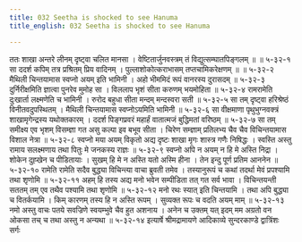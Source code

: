 ```yaml
---
title: 032 Seetha is shocked to see Hanuma
title_english: 032 Seetha is shocked to see Hanuma

---
```

<div class="audioEmbed"  caption="श्रीराम-हरिसीताराममूर्ति-घनपाठिभ्यां वचनम्" src="https://archive.org/download/Ramayana-recitation-Sriram-harisItArAmamUrti-Ghanapaati-v2/Kanda_5/Kanda_5_SK-032-Seetha_is_shocked_to_see_Hanuma.mp3"></div>
ततः शाखा अन्तरे लीनम् दृष्ट्वा चलित मानसा ।  
वेष्टितार्जुनवस्त्रम् तं विद्युत्सम्घातपिङ्गलम् ॥ ॥ ५-३२-१  
सा ददर्श कपिम् तत्र प्रश्रितम् प्रिय वादिनम् ।  
पुल्लाशोकोत्कराभासम् तप्तचामिकरेक्षणम् ॥ ॥ ५-३२-२  
मैथिली चिन्तयामास स्वप्नो अयम् इति भामिनी ।  
अहो भीममिदं रूपं वानरस्य दुरासदम् ॥ ५-३२-३  
दुर्निरीक्षमिति ज्ञात्वा पुनरेव मुमोह सा ।  
विललाप भृशं सीता करुणम् भयमोहिता ॥ ५-३२-४  
रामरामेति दुःखार्ता लक्ष्मणेति च भामिनी ।  
रुरोद बहुधा सीता मन्दम् मन्दस्वरा सती ॥ ५-३२-५  
सा तम् दृष्ट्वा हरिश्रेष्ठं विनीतवदुपस्थितम् ।  
मैथिली चिन्तयामास स्वप्नोऽयमिति भामिनी ॥ ५-३२-६  
सा वीक्षमाणा पृथुभुग्नवक्त्रं शाखामृगेन्द्रस्य यथोक्तकारम् ।  
ददर्श पिङ्गप्रवरं महार्हं वातात्मजं बुद्धिमतां वरिष्ठम् ॥ ५-३२-७  
सा तम् समीक्ष्य एव भृशम् विसम्ज्ञा गत असु कल्पा इव बभूव सीता ।  
चिरेण सम्ज्ञाम् प्रतिलभ्य चैव चैव विचिन्तयामास विशाल नेत्रा ॥ ५-३२-८  
स्वप्नो मया अयम् विकृतो अद्य दृष्टः शाखा मृगः शास्त्र गणैः निषिद्धः ।  
स्वस्ति अस्तु रामाय सलक्ष्मणाय तथा पितुः मे जनकस्य राज्ञः ॥ ५-३२-९  
स्वप्नो अपि न अयम् न हि मे अस्ति निद्रा ।  
शोकेन दुह्खेन च पीडितायाः ।  
सुखम् हि मे न अस्ति यतो अस्मि हीना ।  
तेन इन्दु पूर्ण प्रतिम आननेन ॥ ५-३२-१०  
रामेति रामेति सदैव बुद्ध्या विचिन्त्या वाचा ब्रुवती तमेव ।  
तस्यानुरूपं च कथां तदर्था मेवं प्रपश्यामि तथा शृणोमि ॥ ५-३२-११  
अहम् हि तस्य अद्य मनो भवेन सम्पीडिता तत् गत सर्व भावा ।  
विचिन्तयन्ती सततम् तम् एव तथैव पश्यामि तथा शृणोमि ॥ ५-३२-१२  
मनो रथः स्यात् इति चिन्तयामि ।  
तथा अपि बुद्ध्या च वितर्कयामि ।  
किम् कारणम् तस्य हि न अस्ति रूपम् ।  
सुव्यक्त रूपः च वदति अयम् माम् ॥ ५-३२-१३  
नमो अस्तु वाचः पतये सवज्रिणे स्वयम्भुवे चैव हुत अशनाय ।  
अनेन च उक्तम् यत् इदम् मम अग्रतो वन ओकसा तच् च तथा अस्तु न अन्यथा ॥ ५-३२-१४  
इत्यार्षे श्रीमद्रामायणे आदिकाव्ये सुन्दरकाण्डे द्वात्रिंशः सर्गः